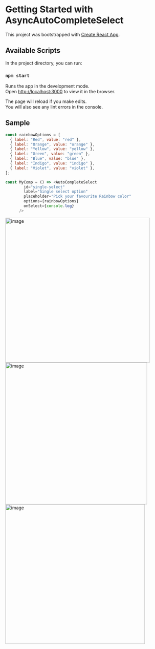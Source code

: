 # Getting Started with AsyncAutoCompleteSelect

This project was bootstrapped with [Create React App](https://github.com/facebook/create-react-app).

## Available Scripts

In the project directory, you can run:

### `npm start`

Runs the app in the development mode.\
Open [http://localhost:3000](http://localhost:3000) to view it in the browser.

The page will reload if you make edits.\
You will also see any lint errors in the console.



## Sample

```js
const rainbowOptions = [
  { label: "Red", value: "red" },
  { label: "Orange", value: "orange" },
  { label: "Yellow", value: "yellow" },
  { label: "Green", value: "green" },
  { label: "Blue", value: "blue" },
  { label: "Indigo", value: "indigo" },
  { label: "Violet", value: "violet" },
];

const MyComp = () => <AutoCompleteSelect
        id="single-select"
        label="Single select option"
        placeholder="Pick your favourite Rainbow color"
        options={rainbowOptions}
        onSelect={console.log}
      />
```


<img width="452" alt="image" src="https://github.com/DanielAlongE/my-auto-complete-comp/assets/10385516/7345cf54-a0de-499c-9be4-f0e5da44001f">

<img width="443" alt="image" src="https://github.com/DanielAlongE/my-auto-complete-comp/assets/10385516/19812e58-e959-4a9b-be6f-cde6dee169e7">

<img width="436" alt="image" src="https://github.com/DanielAlongE/my-auto-complete-comp/assets/10385516/8d8a6ffa-418a-48b4-9e50-351615f7f6d5">


